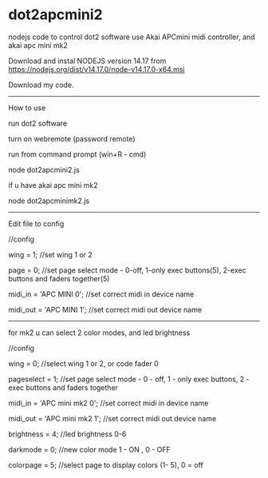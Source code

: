 # dot2apcmini2
nodejs code to control dot2 software use Akai APCmini midi controller, and akai apc mini mk2


Download and instal NODEJS version 14.17 from https://nodejs.org/dist/v14.17.0/node-v14.17.0-x64.msi


Download my code.

----------------------

How to use

run dot2 software

turn on webremote (password remote)

run from command prompt (win+R - cmd)

node dot2apcmini2.js

if u have akai apc mini mk2

node dot2apcminimk2.js

--------------------

Edit file to config

//config 

wing = 1;   //set wing 1 or 2

page = 0;   //set page select mode - 0-off, 1-only exec buttons(5), 2-exec buttons and faders together(5)

midi_in = 'APC MINI 0';     //set correct midi in device name

midi_out = 'APC MINI 1';    //set correct midi out device name


-----

for mk2 u can select 2 color modes, and led brightness


//config 


wing = 0;   //select wing 1 or 2, or code fader 0

pageselect = 1;   //set page select mode - 0 - off, 1 - only exec buttons, 2 - exec buttons and faders together

midi_in = 'APC mini mk2 0';     //set correct midi in device name

midi_out = 'APC mini mk2 1';    //set correct midi out device name

brightness = 4;     //led brightness 0-6

darkmode = 0;   //new color mode 1 - ON , 0 - OFF

colorpage = 5;  //select page to display colors (1- 5), 0 = off


